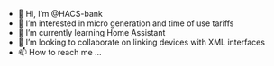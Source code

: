 - 👋 Hi, I’m @HACS-bank
- 👀 I’m interested in micro generation and time of use tariffs
- 🌱 I’m currently learning Home Assistant 
- 💞️ I’m looking to collaborate on linking devices with XML interfaces 
- 📫 How to reach me ... 

<!---
HACS-bank/HACS-bank is a ✨ special ✨ repository because its `README.md` (this file) appears on your GitHub profile.
You can click the Preview link to take a look at your changes.
--->
